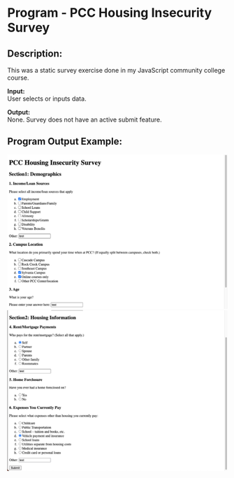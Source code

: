 # Program - PCC Housing Insecurity Survey

## Description: 
This was a static survey exercise done in my JavaScript community college course.

**Input:**      
User selects or inputs data.

**Output:**     
None. Survey does not have an active submit feature. 

## Program Output Example:
![](images/screenshot_program-output_1.png)
![](images/screenshot_program-output_2.png)

